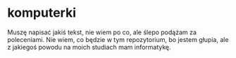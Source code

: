# komputerki

Muszę napisać jakiś tekst, nie wiem po co, ale ślepo podążam za poleceniami.
Nie wiem, co będzie w tym repozytorium, bo jestem głupia,
ale z jakiegoś powodu na moich studiach mam informatykę.
